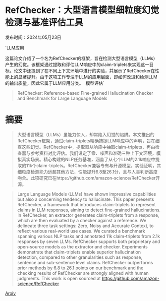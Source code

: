 # RefChecker：大型语言模型细粒度幻觉检测与基准评估工具

发布时间：2024年05月23日

`LLM应用

这篇论文介绍了一个名为RefChecker的框架，旨在检测大型语言模型（LLMs）产生的幻觉。该框架通过提取和评估LLM响应中的claim-triplets来实现这一目标。论文中还提到了在不同上下文环境中进行的实验，并展示了RefChecker在性能上的显著提升。由于这项工作专注于LLM的应用层面，即如何改进和检测LLM的输出质量，因此它属于LLM应用分类。` `模型评估`

> RefChecker: Reference-based Fine-grained Hallucination Checker and Benchmark for Large Language Models

# 摘要

> 大型语言模型（LLMs）虽能力惊人，却常陷入幻觉的陷阱。本文推出的RefChecker框架，通过claim-triplets精确捕捉LLM响应中的声明，旨在细查这些幻觉。RefChecker中，提取器从响应中抽取claim-triplets，再由检查器与参考资料对比评估。我们设定了零、噪声和准确三种上下文环境，模拟真实场景。精心构建的NLP任务基准，涵盖了从七个LLM的2.1k响应中提取的11k个claim-triplets。RefChecker兼容专有与开源模型，实验证明，其细粒度检测能力远超其他方法，性能提升6.8至26.1分，且与人类判断高度吻合。此项研究已在https://github.com/amazon-science/RefChecker开源。

> Large Language Models (LLMs) have shown impressive capabilities but also a concerning tendency to hallucinate. This paper presents RefChecker, a framework that introduces claim-triplets to represent claims in LLM responses, aiming to detect fine-grained hallucinations. In RefChecker, an extractor generates claim-triplets from a response, which are then evaluated by a checker against a reference. We delineate three task settings: Zero, Noisy and Accurate Context, to reflect various real-world use cases. We curated a benchmark spanning various NLP tasks and annotated 11k claim-triplets from 2.1k responses by seven LLMs. RefChecker supports both proprietary and open-source models as the extractor and checker. Experiments demonstrate that claim-triplets enable superior hallucination detection, compared to other granularities such as response, sentence and sub-sentence level claims. RefChecker outperforms prior methods by 6.8 to 26.1 points on our benchmark and the checking results of RefChecker are strongly aligned with human judgments. This work is open sourced at https://github.com/amazon-science/RefChecker

[Arxiv](https://arxiv.org/abs/2405.14486)